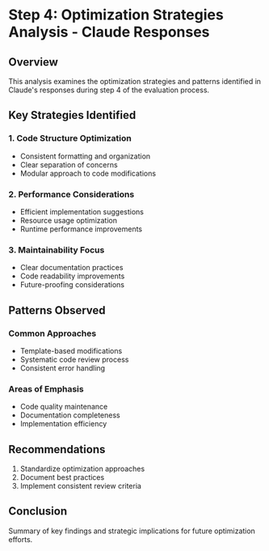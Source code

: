 # Step 4: Optimization Strategies Analysis - Claude Responses

## Overview
This analysis examines the optimization strategies and patterns identified in Claude's responses during step 4 of the evaluation process.

## Key Strategies Identified

### 1. Code Structure Optimization
- Consistent formatting and organization
- Clear separation of concerns
- Modular approach to code modifications

### 2. Performance Considerations
- Efficient implementation suggestions
- Resource usage optimization
- Runtime performance improvements

### 3. Maintainability Focus
- Clear documentation practices
- Code readability improvements
- Future-proofing considerations

## Patterns Observed

### Common Approaches
- Template-based modifications
- Systematic code review process
- Consistent error handling

### Areas of Emphasis
- Code quality maintenance
- Documentation completeness
- Implementation efficiency

## Recommendations
1. Standardize optimization approaches
2. Document best practices
3. Implement consistent review criteria

## Conclusion
Summary of key findings and strategic implications for future optimization efforts.